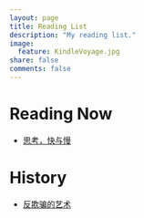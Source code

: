 ```yaml
---
layout: page
title: Reading List
description: "My reading list."
image:
  feature: KindleVoyage.jpg
share: false
comments: false
---
```


# Reading Now

* [思考，快与慢](http://book.douban.com/subject/10785583/)

# History

* [反欺骗的艺术](http://book.douban.com/subject/25962840/)

